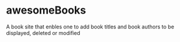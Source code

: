 # awesomeBooks
A book site that enbles one to add book titles and book authors to be displayed, deleted  or modified
